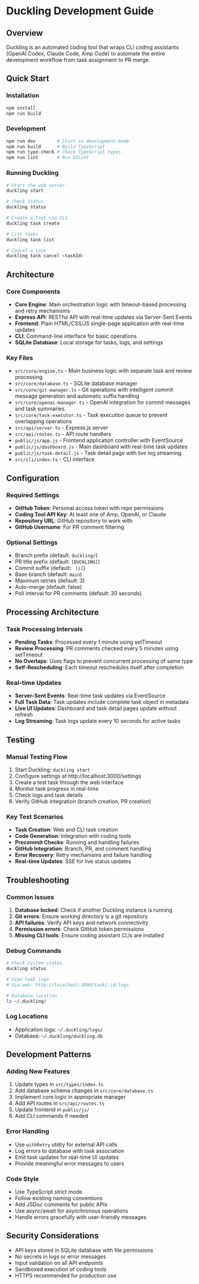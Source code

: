 # Duckling Development Guide

## Overview
Duckling is an automated coding tool that wraps CLI coding assistants (OpenAI Codex, Claude Code, Amp Code) to automate the entire development workflow from task assignment to PR merge.

## Quick Start

### Installation
```bash
npm install
npm run build
```

### Development
```bash
npm run dev        # Start in development mode
npm run build      # Build TypeScript
npm run type-check # Check TypeScript types
npm run lint       # Run ESLint
```

### Running Duckling
```bash
# Start the web server
duckling start

# Check status
duckling status

# Create a task via CLI
duckling task create

# List tasks
duckling task list

# Cancel a task
duckling task cancel <taskId>
```

## Architecture

### Core Components
- **Core Engine**: Main orchestration logic with timeout-based processing and retry mechanisms
- **Express API**: RESTful API with real-time updates via Server-Sent Events
- **Frontend**: Plain HTML/CSS/JS single-page application with real-time updates
- **CLI**: Command-line interface for basic operations
- **SQLite Database**: Local storage for tasks, logs, and settings

### Key Files
- `src/core/engine.ts` - Main business logic with separate task and review processing
- `src/core/database.ts` - SQLite database manager
- `src/core/git-manager.ts` - Git operations with intelligent commit message generation and automatic suffix handling
- `src/core/openai-manager.ts` - OpenAI integration for commit messages and task summaries
- `src/core/task-executor.ts` - Task execution queue to prevent overlapping operations
- `src/api/server.ts` - Express.js server
- `src/api/routes.ts` - API route handlers
- `public/js/app.js` - Frontend application controller with EventSource
- `public/js/dashboard.js` - Main dashboard with real-time task updates
- `public/js/task-detail.js` - Task detail page with live log streaming
- `src/cli/index.ts` - CLI interface

## Configuration

### Required Settings
- **GitHub Token**: Personal access token with repo permissions
- **Coding Tool API Key**: At least one of Amp, OpenAI, or Claude
- **Repository URL**: GitHub repository to work with
- **GitHub Username**: For PR comment filtering

### Optional Settings
- Branch prefix (default: `duckling/`)
- PR title prefix (default: `[DUCKLING]`)
- Commit suffix (default: ` [i]`)
- Base branch (default: `main`)
- Maximum retries (default: 3)
- Auto-merge (default: false)
- Poll interval for PR comments (default: 30 seconds)

## Processing Architecture

### Task Processing Intervals
- **Pending Tasks**: Processed every 1 minute using setTimeout
- **Review Processing**: PR comments checked every 5 minutes using setTimeout
- **No Overlaps**: Uses flags to prevent concurrent processing of same type
- **Self-Rescheduling**: Each timeout reschedules itself after completion

### Real-time Updates
- **Server-Sent Events**: Real-time task updates via EventSource
- **Full Task Data**: Task updates include complete task object in metadata
- **Live UI Updates**: Dashboard and task detail pages update without refresh
- **Log Streaming**: Task logs update every 10 seconds for active tasks

## Testing

### Manual Testing Flow
1. Start Duckling: `duckling start`
2. Configure settings at http://localhost:3000/settings
3. Create a test task through the web interface
4. Monitor task progress in real-time
5. Check logs and task details
6. Verify GitHub integration (branch creation, PR creation)

### Key Test Scenarios
- **Task Creation**: Web and CLI task creation
- **Code Generation**: Integration with coding tools
- **Precommit Checks**: Running and handling failures
- **GitHub Integration**: Branch, PR, and comment handling
- **Error Recovery**: Retry mechanisms and failure handling
- **Real-time Updates**: SSE for live status updates

## Troubleshooting

### Common Issues
1. **Database locked**: Check if another Duckling instance is running
2. **Git errors**: Ensure working directory is a git repository
3. **API failures**: Verify API keys and network connectivity
4. **Permission errors**: Check GitHub token permissions
5. **Missing CLI tools**: Ensure coding assistant CLIs are installed

### Debug Commands
```bash
# Check system status
duckling status

# View task logs
# Via web: http://localhost:3000/task/:id/logs

# Database location
ls ~/.duckling/
```

### Log Locations
- Application logs: `~/.duckling/logs/`
- Database: `~/.duckling/duckling.db`

## Development Patterns

### Adding New Features
1. Update types in `src/types/index.ts`
2. Add database schema changes in `src/core/database.ts`
3. Implement core logic in appropriate manager
4. Add API routes in `src/api/routes.ts`
5. Update frontend in `public/js/`
6. Add CLI commands if needed

### Error Handling
- Use `withRetry` utility for external API calls
- Log errors to database with task association
- Emit task updates for real-time UI updates
- Provide meaningful error messages to users

### Code Style
- Use TypeScript strict mode
- Follow existing naming conventions
- Add JSDoc comments for public APIs
- Use async/await for asynchronous operations
- Handle errors gracefully with user-friendly messages

## Security Considerations
- API keys stored in SQLite database with file permissions
- No secrets in logs or error messages
- Input validation on all API endpoints
- Sandboxed execution of coding tools
- HTTPS recommended for production use

